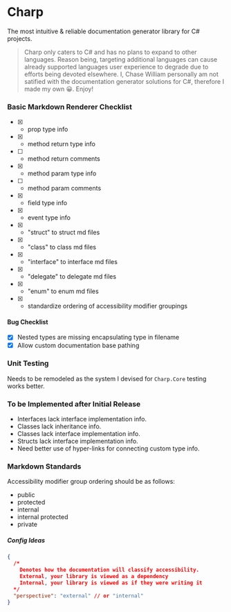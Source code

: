 # Charp

The most intuitive & reliable documentation generator library for C# projects.

> Charp only caters to C# and has no plans to expand to other languages. Reason being, targeting additional languages can cause already supported languages user experience to degrade due to efforts being devoted elsewhere. I, Chase William personally am not satified with the documentation generator solutions for C#, therefore I made my own 😀. Enjoy!

### Basic Markdown Renderer Checklist

- [x] + prop type info
- [x] + method return type info
- [ ] + method return comments
- [x] + method param type info
- [ ] + method param comments
- [x] + field type info
- [x] + event type info
- [x] + "struct" to struct md files
- [x] + "class" to class md files
- [x] + "interface" to interface md files
- [x] + "delegate" to delegate md files
- [x] + "enum" to enum md files
- [x] + standardize ordering of accessibility modifier groupings

#### Bug Checklist

- [x] Nested types are missing encapsulating type in filename
- [x] Allow custom documentation base pathing

### Unit Testing

Needs to be remodeled as the system I devised for `Charp.Core` testing works better.

### To be Implemented after Initial Release

- Interfaces lack interface implementation info.
- Classes lack inheritance info.
- Classes lack interface implementation info.
- Structs lack interface implementation info.
- Need better use of hyper-links for connecting custom type info.

### Markdown Standards

Accessibility modifier group ordering should be as follows:
- public
- protected
- internal
- internal protected
- private


##### Config Ideas

```json
{
  /*
    Denotes how the documentation will classify accessibility.
    External, your library is viewed as a dependency
    Internal, your library is viewed as if they were writing it
  */
  "perspective": "external" // or "internal"
}
```